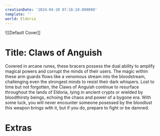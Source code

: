 ```yaml
---
creationDate: '2024-04-20 07:16:10.000000'
template: ''
world: Eldoria
---
```

![[Default Cover]]

# Title: Claws of Anguish

Covered in arcane runes, these bracers possess the dual ability to amplify magical powers and corrupt the minds of their users. The magic within these arm guards flows like a venomous stream into the bloodstream, challenging even the strongest minds to resist their dark whispers. Lost to time but not forgotten, the Claws of Anguish continue to resurface throughout the lands of Eldoria, lying in ancient crypts or wielded by bloodthirsty beings, echoing the chaos and power of a bygone era.
With some luck, you will never encounter someone posessed by the bloodlust this weapon brings with it, but if you do, prepare to fight or be damned.

# Extras

